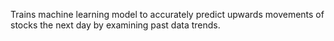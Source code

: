 Trains machine learning model to accurately predict upwards movements of stocks the next day by examining past data trends.
